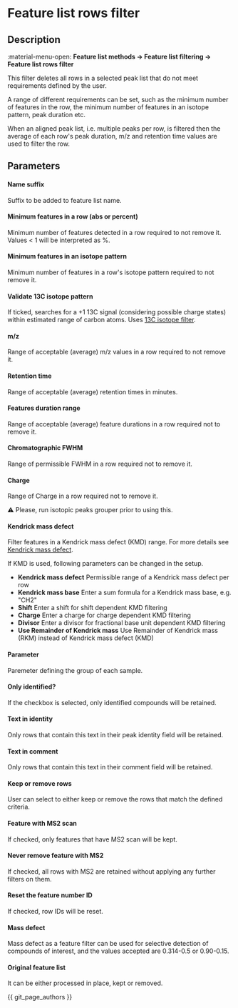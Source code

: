 # **Feature list rows filter**

## **Description**

:material-menu-open: **Feature list methods → Feature list filtering → Feature list rows filter** 

This filter deletes all rows in a selected peak list that do not meet requirements defined by the user.

A range of different requirements can be set, such as the minimum number of features in the row, the minimum number of features in an isotope pattern, peak duration etc. 

When an aligned peak list, i.e. multiple peaks per row, is filtered then the average of each row's peak duration, m/z and retention time values are used to filter the row.


## **Parameters**

#### **Name suffix**
Suffix to be added to feature list name.

#### **Minimum features in a row (abs or percent)**
Minimum number of features detected in a row required to not remove it. Values < 1 will be interpreted as %.

#### **Minimum features in an isotope pattern**

Minimum number of features in a row's isotope pattern required to not remove it.

#### **Validate 13C isotope pattern**
If ticked, searches for a +1 13C signal (considering possible charge states) within estimated range of carbon atoms. Uses [13C isotope filter](../filter_isotope_filter/isotope_filter.md).

#### **m/z**
Range of acceptable (average) m/z values in a row required to not remove it.

#### **Retention time**
Range of acceptable (average) retention times in minutes.

#### **Features duration range**
Range of acceptable (average) feature durations in a row required not to remove it.

#### **Chromatographic FWHM**
Range of permissible FWHM in a row required not to remove it.

#### **Charge**
Range of Charge in a row required not to remove it.

:warning: Please, run isotopic peaks grouper prior to using this.

#### **Kendrick mass defect**
Filter features in a Kendrick mass defect (KMD) range. For more details see [Kendrick mass defect](../../visualization_modules/processed_additional/processed_additional.md#kendrick-mass-plot).

If KMD is used, following parameters can be changed in the setup.

- **Kendrick mass defect**
  Permissible range of a Kendrick mass defect per row
- **Kendrick mass base**
  Enter a sum formula for a Kendrick mass base, e.g. "CH2"
- **Shift**
  Enter a shift for shift dependent KMD filtering
- **Charge**
  Enter a charge for charge dependent KMD filtering
- **Divisor**
  Enter a divisor for fractional base unit dependent KMD filtering
- **Use Remainder of Kendrick mass**
  Use Remainder of Kendrick mass (RKM) instead of Kendrick mass defect (KMD)

#### **Parameter**
Paremeter defining the group of each sample.

#### **Only identified?**
If the checkbox is selected, only identified compounds will be retained.

#### **Text in identity**
Only rows that contain this text in their peak identity field will be retained.

#### **Text in comment**
Only rows that contain this text in their comment field will be retained.

#### **Keep or remove rows**
User can select to either keep or remove the rows that match the defined criteria.

#### **Feature with MS2 scan**
If checked, only features that have MS2 scan will be kept.

#### **Never remove feature with MS2**
If checked, all rows with MS2 are retained without applying any further filters on them.

#### **Reset the feature number ID**
If checked, row IDs will be reset.

#### **Mass defect**
Mass defect as a feature filter can be used for selective detection of compounds of interest, and the values accepted are 0.314-0.5 or 0.90-0.15.

#### **Original feature list**
It can be either processed in place, kept or removed.

{{ git_page_authors }}

